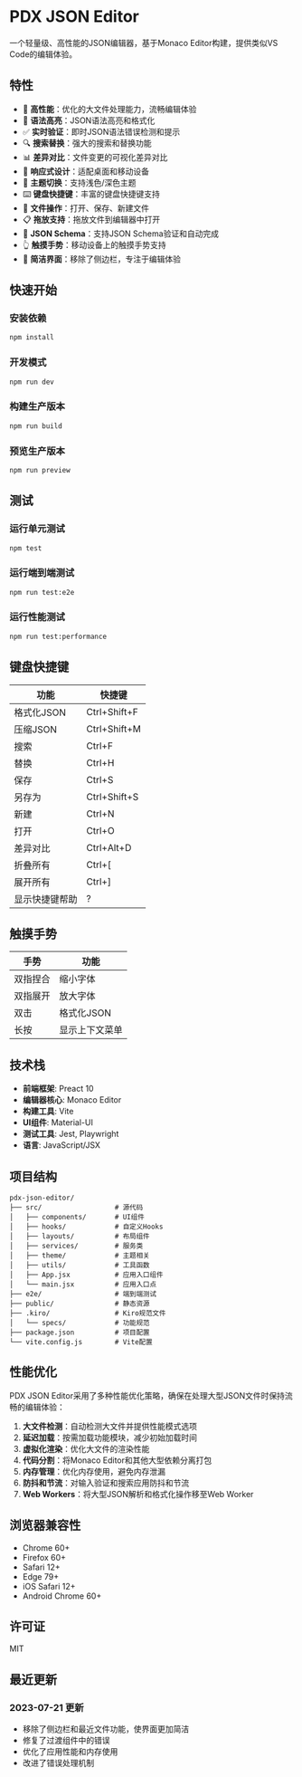 # PDX JSON Editor

一个轻量级、高性能的JSON编辑器，基于Monaco Editor构建，提供类似VS Code的编辑体验。

## 特性

- 🚀 **高性能**：优化的大文件处理能力，流畅编辑体验
- 🎨 **语法高亮**：JSON语法高亮和格式化
- ✅ **实时验证**：即时JSON语法错误检测和提示
- 🔍 **搜索替换**：强大的搜索和替换功能
- 📊 **差异对比**：文件变更的可视化差异对比
- 📱 **响应式设计**：适配桌面和移动设备
- 🌙 **主题切换**：支持浅色/深色主题
- ⌨️ **键盘快捷键**：丰富的键盘快捷键支持
- 📂 **文件操作**：打开、保存、新建文件
- 📋 **拖放支持**：拖放文件到编辑器中打开
- 🔄 **JSON Schema**：支持JSON Schema验证和自动完成
- 👆 **触摸手势**：移动设备上的触摸手势支持
- 🧹 **简洁界面**：移除了侧边栏，专注于编辑体验

## 快速开始

### 安装依赖

```bash
npm install
```

### 开发模式

```bash
npm run dev
```

### 构建生产版本

```bash
npm run build
```

### 预览生产版本

```bash
npm run preview
```

## 测试

### 运行单元测试

```bash
npm test
```

### 运行端到端测试

```bash
npm run test:e2e
```

### 运行性能测试

```bash
npm run test:performance
```

## 键盘快捷键

| 功能 | 快捷键 |
|------|--------|
| 格式化JSON | Ctrl+Shift+F |
| 压缩JSON | Ctrl+Shift+M |
| 搜索 | Ctrl+F |
| 替换 | Ctrl+H |
| 保存 | Ctrl+S |
| 另存为 | Ctrl+Shift+S |
| 新建 | Ctrl+N |
| 打开 | Ctrl+O |
| 差异对比 | Ctrl+Alt+D |
| 折叠所有 | Ctrl+[ |
| 展开所有 | Ctrl+] |
| 显示快捷键帮助 | ? |

## 触摸手势

| 手势 | 功能 |
|------|------|
| 双指捏合 | 缩小字体 |
| 双指展开 | 放大字体 |
| 双击 | 格式化JSON |
| 长按 | 显示上下文菜单 |

## 技术栈

- **前端框架**: Preact 10
- **编辑器核心**: Monaco Editor
- **构建工具**: Vite
- **UI组件**: Material-UI
- **测试工具**: Jest, Playwright
- **语言**: JavaScript/JSX

## 项目结构

```
pdx-json-editor/
├── src/                  # 源代码
│   ├── components/       # UI组件
│   ├── hooks/            # 自定义Hooks
│   ├── layouts/          # 布局组件
│   ├── services/         # 服务类
│   ├── theme/            # 主题相关
│   ├── utils/            # 工具函数
│   ├── App.jsx           # 应用入口组件
│   └── main.jsx          # 应用入口点
├── e2e/                  # 端到端测试
├── public/               # 静态资源
├── .kiro/                # Kiro规范文件
│   └── specs/            # 功能规范
├── package.json          # 项目配置
└── vite.config.js        # Vite配置
```

## 性能优化

PDX JSON Editor采用了多种性能优化策略，确保在处理大型JSON文件时保持流畅的编辑体验：

1. **大文件检测**：自动检测大文件并提供性能模式选项
2. **延迟加载**：按需加载功能模块，减少初始加载时间
3. **虚拟化渲染**：优化大文件的渲染性能
4. **代码分割**：将Monaco Editor和其他大型依赖分离打包
5. **内存管理**：优化内存使用，避免内存泄漏
6. **防抖和节流**：对输入验证和搜索应用防抖和节流
7. **Web Workers**：将大型JSON解析和格式化操作移至Web Worker

## 浏览器兼容性

- Chrome 60+
- Firefox 60+
- Safari 12+
- Edge 79+
- iOS Safari 12+
- Android Chrome 60+

## 许可证

MIT

## 最近更新

### 2023-07-21 更新

- 移除了侧边栏和最近文件功能，使界面更加简洁
- 修复了过渡组件中的错误
- 优化了应用性能和内存使用
- 改进了错误处理机制